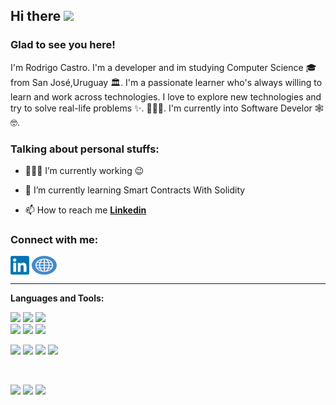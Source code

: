 
<!-- visitor counter -->

<!-- welcome message -->
<h2>Hi there <img src="https://media.giphy.com/media/hvRJCLFzcasrR4ia7z/giphy.gif" width="25px"></h2>

<h3>Glad to see you here!</h3>

<!-- About me -->
<p>
I'm Rodrigo Castro. I'm a developer and im studying Computer Science 🎓 from San José,Uruguay 🏛. I'm a passionate learner who's always willing to learn and work across technologies. I love to explore new technologies and try to solve real-life problems ✨. 👨🏻‍💻. I'm currently into Software Develor 🕸️ 🤓.
</p>

<!-- Personal Stuffs -->
<h3> Talking about personal stuffs:</h3>

- 👨🏽‍💻 I’m currently working  😉

- 🌱 I’m currently learning Smart Contracts With Solidity

- 📫 How to reach me  **[Linkedin](https://www.linkedin.com/in/rodrigo-castro-60b68a207/)**

<!-- Connect with me -->
<h3 align="left">Connect with me:</h3>
<p align="left">

<a href="https://www.linkedin.com/in/rodrigo-castro-60b68a207/" target="blank"><img align="center" src="./assets/linkedin.png" alt="kmhmubin" height="30" width="30" /></a>
<a href="https://rodrigocastro19.netlify.app/" target="blank"><img align="center" src="./assets/web.png" alt="kmhmubin" height="30" width="40" /></a>

</p>

---

**Languages and Tools:**

<p>
  <code><img width="15%" src="https://www.vectorlogo.zone/logos/javascript/javascript-ar21.svg"></code>
  <code><img width="15%" src="https://www.vectorlogo.zone/logos/vuejs/vuejs-ar21.svg"></code>
  <code><img width="15%" src="https://www.vectorlogo.zone/logos/nodejs/nodejs-ar21.svg"></code>

  <br>
   <code><img width="15%" src="https://www.vectorlogo.zone/logos/expressjs/expressjs-ar21.svg"></code>
  <code><img width="15%" src="https://www.vectorlogo.zone/logos/typescriptlang/typescriptlang-ar21.svg"></code>
  <code><img width="15%" src="https://www.vectorlogo.zone/logos/angular/angular-ar21.svg"></code>

  <br>

   <code><img width="15%" src="https://www.vectorlogo.zone/logos/mysql/mysql-ar21.svg"></code>
    <code><img width="15%" src="https://www.vectorlogo.zone/logos/postgresql/postgresql-ar21.svg"></code>
     <code><img width="15%" src="https://www.vectorlogo.zone/logos/firebase/firebase-ar21.svg"></code>
     <code><img width="15%" src="https://www.vectorlogo.zone/logos/mongodb/mongodb-ar21.svg"></code>
     

  <br />

 

  <code><img width="15%" src="https://www.vectorlogo.zone/logos/git-scm/git-scm-ar21.svg"></code>
    <code><img width="15%" src="https://www.vectorlogo.zone/logos/npmjs/npmjs-ar21.svg"></code>
    <code><img width="15%" src="https://www.vectorlogo.zone/logos/mochajs/mochajs-ar21.svg"></code>
  <br />
 
</p>

<!-- Latest articles -->

